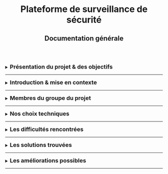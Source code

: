 <div align="center"><h1>Plateforme de surveillance de sécurité </h1></div>
<div align="center"><h2>Documentation générale</h2></div>
<br>
<br>
<br>

<details>
<summary><strong><font size="+1">Présentation du projet & des objectifs</font></strong></summary>

### _Présentation_
Qu'est-ce que la surveillance de la sécurité du réseau ?<br>
Cela consiste à inspecter le trafic réseau et l'infrastructure informatique à la recherche de signes de problèmes de sécurité. Ces signes peuvent fournir aux équipes informatiques des informations précieuses sur la posture de cybersécurité de l'organisation.<br>
  * **_Exemple_** :  
    Les équipes de sécurité peuvent remarquer des modifications inhabituelles apportées aux politiques de contrôle d'accès. Cela peut entraîner des flux de trafic inattendus entre les systèmes sur site et les applications Web non reconnues. Cela peut permettre d'alerter rapidement en cas de cyberattaque active, ce qui donne aux équipes de sécurité suffisamment de temps pour mener des efforts de correction et empêcher la perte de données.

### _Objectif principal_
Notre objectif principal est d'installer une plateforme de surveillance de sécurité réseau.<br>
A la volonté du client, cette plateforme sera basé sur le logiciel Security Onion.<br>

### _Objectif secondaire_
Notre objectif secondaire est de mettre en place des règles de détection intrusion sur le réseau du client.

### _Les livrables_
Ce projet est livré avec trois documentations :
<dl>
  <dt>README - Documentation Générale</dt>
  <dd>Ce document est une présentation générale de notre projet.</dd>
  <dt>INSTALL - Documentation pour les administrateurs</dt>
  <dd>Ce document est une présentation pour les administrateurs qui devront installés les machines serveurs & clientes.<br>
  Il est livré avec un FAQ.</dd>
  <dt>USER_GUIDE - Documentation pour les utilisateurs</dt>
  <dd>Ce document est une présentation pour les utilisateurs qui décrira comment utiliser le système.<br>
  Il est livré avec un FAQ</dd>
</dl>

</details>

<HR>

<details>
<summary><strong><font size="+1">Introduction & mise en contexte</font></strong></summary>

> Dans le monde actuel, il est nécessaire de pouvoir se prémunir des dangers et des intrusions de la manière la plus efficace possible.<br>
Ce projet nous a permit de voir la vulnérabilité d'un réseau et nous a appris à comment se protéger et détecter les intrusions.
 
</details>

<HR>

<details>
<summary><strong><font size="+1">Membres du groupe du projet</font></strong></summary>

#### Le groupe est composé de :
  * Sybill GRIBONVAL
  * Hamza MALKI

##### Scrum Master
Un Scrum Master ficilite l'application du sprint et de ses tâches.

##### Product Owner
Un Product Owner est le porteur de la vision du client et fait en sorte que sa vision soit respecté.

##### Semaine 1

Membre | Rôles | Tâches  
--- | --- | ---
Sybill | Scrum Master | Recherche sur les plateformes de surveillance de sécurité. <br> Création des fichiers Markdown sur GitHub.
Hamza | Product Owner | Recherche sur le logiciel Security Onion. <br> Recherche sur le serveur Linux CentOS pour Security Onion.
  
##### Semaine 2

Membre | Rôles | Tâches  
--- | --- | ---
Sybill | Product Owner | Finaliser le dépôt GitHub. <br> Création de la présentation.
Hamza | Scrum Master | Recherche sur les règles de détection. <br> Installation de la machine virtuelle Security Onion.

</details>

<HR>

<details>
<summary><strong><font size="+1">Nos choix techniques</font></strong></summary>

### Machine cliente
Le client peut être soit sous Ubuntu soit sous Windows avec la configuration suivante :
  * Nom
  * Compte utilisateur
  * Mot de passe
  * Adresse IP Fixe
Pour plus de détail, allez au chapitre **Installation des postes clients** de la documentation pour les administrateurs.

### Machine serveur
Security Onion dispose de son propre système d'exploitation.<br>
Il sera de type Linux CentOS.

</details>

<HR>

<details>
<summary><strong><font size="+1">Les difficultés rencontrées</font></strong></summary>
<br>

### Difficultés personnelle
Ci-dessous, une liste des difficultés rencontrées :
1. Utilisation du Markdown pour structurer la documentation et l'implémenter.
2. Appliquer la méthode agile SCRUM.
3. En raison de la complexité du projet et du fait d'être une équipe de deux, nous nous sommes concentrés sur la recherche et documentation. De ce fait, nous n'avons pas pu procéder à l'ensemble des tests techniques et approfondis pour une utilisation intégrale du logiciel Security Onion.

### Difficultés concernant Security Onion
1. En raison de la complexité du logiciel et du fait qu'il propose un large spectre d'outils, la machine où sera installé Security Onion devra être assez puissante.  
   Cela rajoute une problématique de coût. Or le client a choisi Security Onion du fait, le logiciel en lui même, qu'il est peu coûteux.
2. Pour poursuire sur le large spectre d'outils que propose Security Onion, sans documentation ou tutoriel, il est vite facile de s'y perdre.

</details>

<HR>

<details>
<summary><strong><font size="+1">Les solutions trouvées</font></strong></summary>
<br>

Dans le chapitres **Les difficultés rencontrées**, nous avons parlé de la difficulté à trouver de la documentation sur Security Onion.<br>
En poursuivant nos recherches, nous avons trouvés un [dépôt](https://github.com/Security-Onion-Solutions/securityonion/tree/2.4/main) GitHub de Security Onion avec toute la documentation officielle.<br>
Cela nous a permis d'approfondir notre compréhension du sujet et d'améliorer notre présentation.

</details>

<HR>

<details>
<summary><strong><font size="+1">Les améliorations possibles</font></strong></summary>

### La méthode agile Scrum
Pour mettre en œuvre la méthode agile Scrum de manière efficace, l'utilisation d'outils spécialisés tel que Trello pourrait optimiser la gestion des tâches et la coordination au sein de l'équipe.<br>
Cela facilite le suivi de l'avancement du projet et favorise une collaboration harmonieuse.<br<

### Suivi des mises à jour de la documentation officielle :
 
  Avec les changements rapides qui caractérisent le domaine de l’informatique, il est primordial de rester 
  continuellement à jour sur les dernières actualisations logicielles et la documentation officielle de chaque 
  outil (comme Zeek, Suricata, Kibana, ElasticSearch). Cela permettra d'intégrer rapidement les nouvelles 
  fonctionnalités pour améliorer l'expérience utilisateur
  


</details>
<HR>
